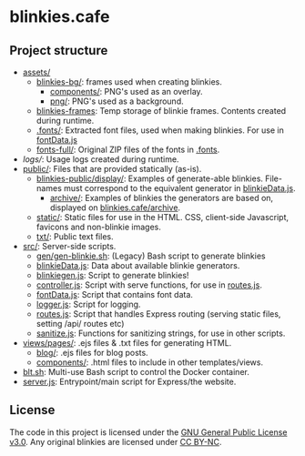 # blinkies.cafe

## Project structure

- [assets/](assets/)
    - [blinkies-bg/](assets/blinkies-bg/): frames used when creating blinkies.
        - [components/](assets/blinkies-bg/components/): PNG's used as an overlay.
        - [png/](assets/blinkies-bg/png/): PNG's used as a background.
    - [blinkies-frames](assets/blinkies-frames/): Temp storage of blinkie frames. Contents created during runtime.
    - [.fonts/](.fonts/): Extracted font files, used when making blinkies. For use in [fontData.js](src/server/fontData.js)
    - [fonts-full/](fonts-full/): Original ZIP files of the fonts in [.fonts](.fonts/).
- *logs/*: Usage logs created during runtime.
- [public/](public/): Files that are provided statically (as-is).
    - [blinkies-public/display/](public/blinkies-public/display/): Examples of generate-able blinkies. File-names must correspond to the equivalent generator in [blinkieData.js](src/server/blinkieData.js).
      - [archive/](public/blinkies-public/display/archive/): Examples of blinkies the generators are based on, displayed on [blinkies.cafe/archive](https://blinkies.cafe/archive).
    - [static/](public/static/): Static files for use in the HTML. CSS, client-side Javascript, favicons and non-blinkie images.
    - [txt/](public/txt/): Public text files.
- [src/](src/): Server-side scripts.
    - [gen/gen-blinkie.sh](src/gen/gen-blinkie.sh): (Legacy) Bash script to generate blinkies
    - [blinkieData.js](src/server/blinkieData.js): Data about available blinkie generators.
    - [blinkiegen.js](src/server/blinkiegen.js): Script to generate blinkies!
    - [controller.js](src/server/controller.js): Script with serve functions, for use in [routes.js](src/server/routes.js).
    - [fontData.js](src/server/fontData.js): Script that contains font data.
    - [logger.js](src/server/logger.js): Script for logging.
    - [routes.js](src/server/routes.js): Script that handles Express routing (serving static files, setting /api/ routes etc)
    - [sanitize.js](src/server/sanitize.js): Functions for sanitizing strings, for use in other scripts.
- [views/pages/](views/pages/): .ejs files & .txt files for generating HTML.
    - [blog/](views/pages/blog/): .ejs files for blog posts.
    - [components/](views/pages/components/): .html files to include in other templates/views.
- [blt.sh](blt.sh): Multi-use Bash script to control the Docker container.
- [server.js](server.js): Entrypoint/main script for Express/the website.


## License
The code in this project is licensed under the [GNU General Public License v3.0](license.txt). Any original blinkies are licensed under [CC BY-NC](https://creativecommons.org/licenses/by-nc/4.0/).
